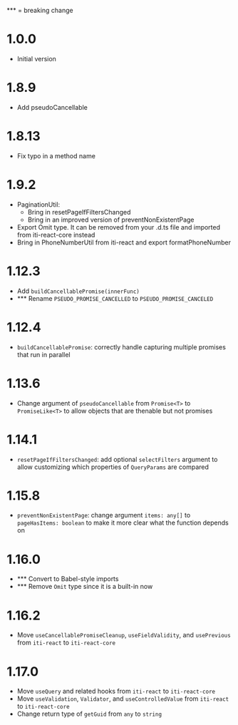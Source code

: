 ﻿\*\*\* = breaking change

# 1.0.0

-   Initial version

# 1.8.9

-   Add pseudoCancellable

# 1.8.13

-   Fix typo in a method name

# 1.9.2

-   PaginationUtil:
    -   Bring in resetPageIfFiltersChanged
    -   Bring in an improved version of preventNonExistentPage
-   Export Omit type. It can be removed from your .d.ts file and imported from iti-react-core instead
-   Bring in PhoneNumberUtil from iti-react and export formatPhoneNumber

# 1.12.3

-   Add `buildCancellablePromise(innerFunc)`
-   \*\*\* Rename `PSEUDO_PROMISE_CANCELLED` to `PSEUDO_PROMISE_CANCELED`

# 1.12.4

-   `buildCancellablePromise`: correctly handle capturing multiple promises that run in parallel

# 1.13.6

-   Change argument of `pseudoCancellable` from `Promise<T>` to `PromiseLike<T>` to allow objects that
    are thenable but not promises

# 1.14.1

-   `resetPageIfFiltersChanged`: add optional `selectFilters` argument to allow customizing which properties of `QueryParams` are compared

# 1.15.8

-   `preventNonExistentPage`: change argument `items: any[]` to `pageHasItems: boolean` to make it more clear what the function depends on

# 1.16.0

-   \*\*\* Convert to Babel-style imports
-   \*\*\* Remove `Omit` type since it is a built-in now

# 1.16.2

-   Move `useCancellablePromiseCleanup`, `useFieldValidity`, and `usePrevious` from `iti-react` to `iti-react-core`

# 1.17.0

-   Move `useQuery` and related hooks from `iti-react` to `iti-react-core`
-   Move `useValidation`, `Validator`, and `useControlledValue` from `iti-react` to `iti-react-core`
-   Change return type of `getGuid` from `any` to `string`
